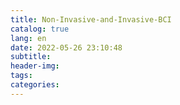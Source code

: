 ```yaml
---
title: Non-Invasive-and-Invasive-BCI
catalog: true
lang: en
date: 2022-05-26 23:10:48
subtitle: 
header-img:
tags:
categories:
---
```

